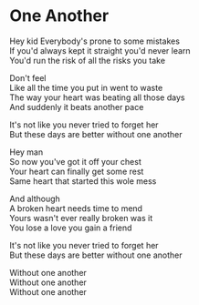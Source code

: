 # One Another  

Hey kid
Everybody's prone to some mistakes  
If you'd always kept it straight you'd never learn  
You'd run the risk of all the risks you take  

Don't feel  
Like all the time you put in went to waste  
The way your heart was beating all those days  
And suddenly it beats another pace  

It's not like you never tried to forget her  
But these days are better without one another  

Hey man  
So now you've got it off your chest  
Your heart can finally get some rest  
Same heart that started this wole mess  

And although  
A broken heart needs time to mend  
Yours wasn't ever really broken was it  
You lose a love you gain a friend  

It's not like you never tried to forget her  
But these days are better without one another  

Without one another  
Without one another  
Without one another  
